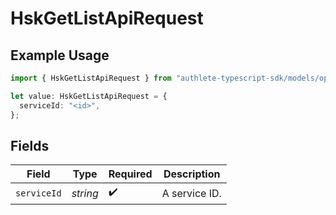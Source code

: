 # HskGetListApiRequest

## Example Usage

```typescript
import { HskGetListApiRequest } from "authlete-typescript-sdk/models/operations";

let value: HskGetListApiRequest = {
  serviceId: "<id>",
};
```

## Fields

| Field              | Type               | Required           | Description        |
| ------------------ | ------------------ | ------------------ | ------------------ |
| `serviceId`        | *string*           | :heavy_check_mark: | A service ID.      |